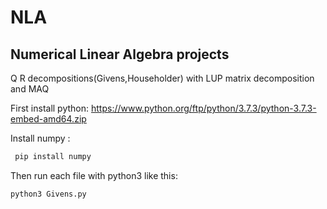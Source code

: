 # NLA
## Numerical Linear Algebra projects 
Q R decompositions(Givens,Householder) with LUP matrix decomposition and MAQ

First install python:
https://www.python.org/ftp/python/3.7.3/python-3.7.3-embed-amd64.zip

Install numpy :
```bash
 pip install numpy
 ```
 Then run each file with python3 like this:
```bash
python3 Givens.py
```

